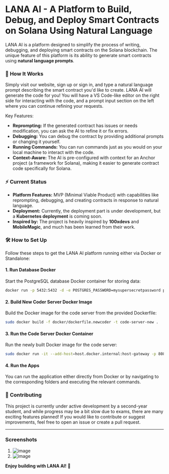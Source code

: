 # LANA AI - A Platform to Build, Debug, and Deploy Smart Contracts on Solana Using Natural Language

LANA AI is a platform designed to simplify the process of writing, debugging, and deploying smart contracts on the Solana blockchain. The unique feature of this platform is its ability to generate smart contracts using **natural language prompts**.

### 🚀 **How It Works**

Simply visit our website, sign up or sign in, and type a natural language prompt describing the smart contract you'd like to create. LANA AI will generate the code for you! You will have a VS Code-like editor on the right side for interacting with the code, and a prompt input section on the left where you can continue refining your requests.

Key Features:

- **Reprompting:** If the generated contract has issues or needs modification, you can ask the AI to refine it or fix errors.
- **Debugging:** You can debug the contract by providing additional prompts or changing it yourself.
- **Running Commands:** You can run commands just as you would on your local machine to interact with the code.
- **Context-Aware:** The AI is pre-configured with context for an Anchor project (a framework for Solana), making it easier to generate contract code specifically for Solana.

### ⚡ **Current Status**

- **Platform Features:** MVP (Minimal Viable Product) with capabilities like reprompting, debugging, and creating contracts in response to natural language.
- **Deployment:** Currently, the deployment part is under development, but a **Kubernetes deployment** is coming soon.
- **Inspired by:** The project is heavily inspired by **100xdevs** and **MobileMagic**, and much has been learned from their work.

### 🛠 **How to Set Up**

Follow these steps to get the LANA AI platform running either via Docker or Standalone:

#### 1. **Run Database Docker**

Start the PostgreSQL database Docker container for storing data:

```bash
docker run -p 5432:5432 -d -e POSTGRES_PASSWORD=mysupersecretpassword postgres
```

#### 2. **Build New Coder Server Docker Image**

Build the Docker image for the code server from the provided Dockerfile:

```bash
sudo docker build -f docker/dockerfile.newcoder -t code-server-new .
```

#### 3. **Run the Code Server Docker Container**

Run the newly built Docker image for the code server:

```bash
sudo docker run -it --add-host=host.docker.internal:host-gateway -p 8080:8080 new-code-server
```

#### 4. **Run the Apps**

You can run the application either directly from Docker or by navigating to the corresponding folders and executing the relevant commands.

### 📝 **Contributing**

This project is currently under active development by a second-year student, and while progress may be a bit slow due to exams, there are many exciting features planned! If you would like to contribute or suggest improvements, feel free to open an issue or create a pull request.

---

### Screenshots

1. ![image](https://github.com/user-attachments/assets/2f4d55b5-dab6-41e5-a2a0-3ef36923182e)
2. ![image](https://github.com/user-attachments/assets/991970b0-e0f7-49a2-b19d-8bf22ddda73b)

**Enjoy building with LANA AI!** 🚀
